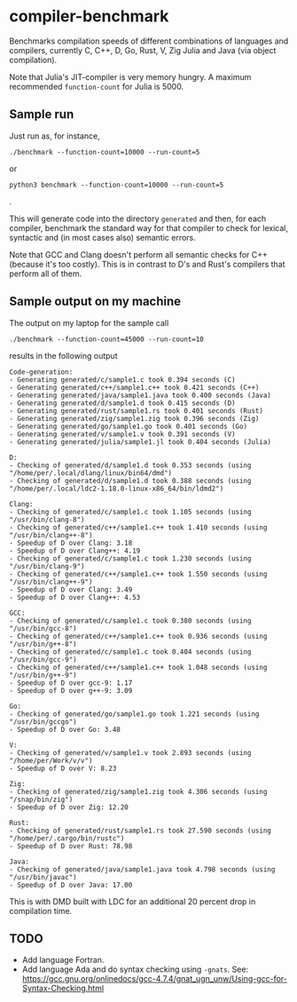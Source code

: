 # compiler-benchmark

Benchmarks compilation speeds of different combinations of languages and
compilers, currently C, C++, D, Go, Rust, V, Zig Julia and Java (via object
compilation).

Note that Julia's JIT-compiler is very memory hungry. A maximum recommended
`function-count` for Julia is 5000.

## Sample run

Just run as, for instance,

    ./benchmark --function-count=10000 --run-count=5

or

    python3 benchmark --function-count=10000 --run-count=5

.

This will generate code into the directory `generated` and then, for each
compiler, benchmark the standard way for that compiler to check for lexical,
syntactic and (in most cases also) semantic errors.

Note that GCC and Clang doesn't perform all semantic checks for C++ (because
it's too costly). This is in contrast to D's and Rust's compilers that perform
all of them.

## Sample output on my machine

The output on my laptop for the sample call

    ./benchmark --function-count=45000 --run-count=10

results in the following output

```
Code-generation:
- Generating generated/c/sample1.c took 0.394 seconds (C)
- Generating generated/c++/sample1.c++ took 0.421 seconds (C++)
- Generating generated/java/sample1.java took 0.400 seconds (Java)
- Generating generated/d/sample1.d took 0.415 seconds (D)
- Generating generated/rust/sample1.rs took 0.401 seconds (Rust)
- Generating generated/zig/sample1.zig took 0.396 seconds (Zig)
- Generating generated/go/sample1.go took 0.401 seconds (Go)
- Generating generated/v/sample1.v took 0.391 seconds (V)
- Generating generated/julia/sample1.jl took 0.404 seconds (Julia)

D:
- Checking of generated/d/sample1.d took 0.353 seconds (using "/home/per/.local/dlang/linux/bin64/dmd")
- Checking of generated/d/sample1.d took 0.388 seconds (using "/home/per/.local/ldc2-1.18.0-linux-x86_64/bin/ldmd2")

Clang:
- Checking of generated/c/sample1.c took 1.105 seconds (using "/usr/bin/clang-8")
- Checking of generated/c++/sample1.c++ took 1.410 seconds (using "/usr/bin/clang++-8")
- Speedup of D over Clang: 3.18
- Speedup of D over Clang++: 4.19
- Checking of generated/c/sample1.c took 1.230 seconds (using "/usr/bin/clang-9")
- Checking of generated/c++/sample1.c++ took 1.550 seconds (using "/usr/bin/clang++-9")
- Speedup of D over Clang: 3.49
- Speedup of D over Clang++: 4.53

GCC:
- Checking of generated/c/sample1.c took 0.380 seconds (using "/usr/bin/gcc-8")
- Checking of generated/c++/sample1.c++ took 0.936 seconds (using "/usr/bin/g++-8")
- Checking of generated/c/sample1.c took 0.404 seconds (using "/usr/bin/gcc-9")
- Checking of generated/c++/sample1.c++ took 1.048 seconds (using "/usr/bin/g++-9")
- Speedup of D over gcc-9: 1.17
- Speedup of D over g++-9: 3.09

Go:
- Checking of generated/go/sample1.go took 1.221 seconds (using "/usr/bin/gccgo")
- Speedup of D over Go: 3.48

V:
- Checking of generated/v/sample1.v took 2.893 seconds (using "/home/per/Work/v/v")
- Speedup of D over V: 8.23

Zig:
- Checking of generated/zig/sample1.zig took 4.306 seconds (using "/snap/bin/zig")
- Speedup of D over Zig: 12.20

Rust:
- Checking of generated/rust/sample1.rs took 27.590 seconds (using "/home/per/.cargo/bin/rustc")
- Speedup of D over Rust: 78.98

Java:
- Checking of generated/java/sample1.java took 4.798 seconds (using "/usr/bin/javac")
- Speedup of D over Java: 17.00
```

This is with DMD built with LDC for an additional 20 percent drop in compilation time.

## TODO

- Add language Fortran.
- Add language Ada and do syntax checking using `-gnats`. See: https://gcc.gnu.org/onlinedocs/gcc-4.7.4/gnat_ugn_unw/Using-gcc-for-Syntax-Checking.html
